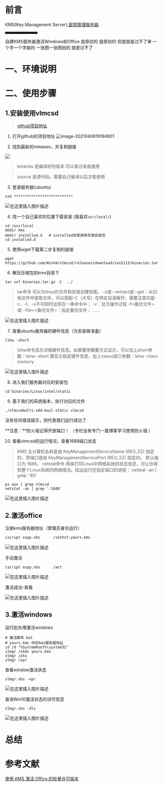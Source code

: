 # 前言

KMS(Key Management Server),[密钥管理服务器](https://zh.wikipedia.org/wiki/金鑰管理伺服器).
<hr style=" border:solid; width:100px; height:1px;" color=#000000 size=1">
自建KMS服务器激活Windows和Office
是原创的 是原创的 但是就是过不了审 一个字一个字敲的 一张图一张图拍的  就是过不了

# 一、环境说明

# 二、使用步骤

## 1.安装使用vlmcsd

> [github项目地址](https://github.com/Wind4/vlmcsd)

1. 打开github的项目地址
![image-2021040619194901](https://img-blog.csdnimg.cn/20210406230159880.png?x-oss-process=image/watermark,type_ZmFuZ3poZW5naGVpdGk,shadow_10,text_aHR0cHM6Ly9ibG9nLmNzZG4ubmV0L3FxXzQ0NjI4NTk1,size_16,color_FFFFFF,t_70)

2. 找到最新的releases，并复制链接

![](https://img-blog.csdnimg.cn/202104062302286.png?x-oss-process=image/watermark,type_ZmFuZ3poZW5naGVpdGk,shadow_10,text_aHR0cHM6Ly9ibG9nLmNzZG4ubmV0L3FxXzQ0NjI4NTk1,size_16,color_FFFFFF,t_70)


> binaries 是编译好的版本 可以拿过来直接用
>
> source 是源代码，需要自己编译以后才能使用

3.  登录服务器(ubuntu)

```
ssh ***************************
```

![在这里插入图片描述](https://img-blog.csdnimg.cn/20210406230248907.png?x-oss-process=image/watermark,type_ZmFuZ3poZW5naGVpdGk,shadow_10,text_aHR0cHM6Ly9ibG9nLmNzZG4ubmV0L3FxXzQ0NjI4NTk1,size_16,color_FFFFFF,t_70)

4. 找一个自己喜欢的位置下载安装 (我喜欢`usr/local/`)
```
cd /usr/local
mkdir kms
mkdir installed.d   # installed目录用来存放安装包
cd installed.d
```
5. 使用wget下载第二步复制的链接
```
wget https://github.com/Wind4/vlmcsd/releases/download/svn1113/binaries.tar.gz
```
6. 解压压缩包到kms目录下
```
tar xvf binaries.tar.gz -C  ../
```
>tar命令 可以为linux的文件和目录创建档案。
>-x或--extract或--get：从归档文件中提取文件，可以搭配-C（大写）在特定目录解开，需要注意的是-c、-t、-x不可同时出现在一串命令中；
>-v：显示操作过程
>-f<备份文件>或--file=<备份文件>：指定备份文件；
>......

![在这里插入图片描述](https://img-blog.csdnimg.cn/20210406230301773.png)


7. 查看ubuntu服务器的硬件信息（为安装做准备）
```
lshw -short
```
>lshw命令显示详细硬件信息。如果要用概要方式显示，可以加上short参数：lshw -short
>要显示指定硬件信息，加上class(或C)参数：lshw -class memory

![在这里插入图片描述](https://img-blog.csdnimg.cn/20210406230309991.png?x-oss-process=image/watermark,type_ZmFuZ3poZW5naGVpdGk,shadow_10,text_aHR0cHM6Ly9ibG9nLmNzZG4ubmV0L3FxXzQ0NjI4NTk1,size_16,color_FFFFFF,t_70)


8. 进入我们服务器对应的安装包
```
cd binaries/Linux/intel/static
```
9. 基于我们的系统版本，执行对应的文件
```
./vlmcsdmulti-x64-musl-static vlmcsd
```
没有任何错误提示，则代表我们运行成功了

**注意：**防火墙记得开放端口！ （专栏会有专门一篇博客学习使用防火墙.）

10. 查看vlmcsd的运行情况，查看1688端口状态

> KMS 主计算机名称是由 KeyManagementServiceName (REG_SZ) 指定的，而端口是由 KeyManagementServicePort (REG_SZ) 指定的。 默认端口为 1688。
> netstat命令 用来打印Linux中网络系统的状态信息，可让你得知整个Linux系统的网络情况。找出运行在指定端口的进程： netstat -an | grep ':80'
```
ps aux | grep vlmcsd
netstat -an | grep ':1688'
```

![在这里插入图片描述](https://img-blog.csdnimg.cn/20210406230320342.png?x-oss-process=image/watermark,type_ZmFuZ3poZW5naGVpdGk,shadow_10,text_aHR0cHM6Ly9ibG9nLmNzZG4ubmV0L3FxXzQ0NjI4NTk1,size_16,color_FFFFFF,t_70)


## 2.激活office
注册kms服务器地址（管理员身份运行）
```bash
cscript ospp.vbs      /sethst:yours.kms
```
![在这里插入图片描述](https://img-blog.csdnimg.cn/20210406230329729.png?x-oss-process=image/watermark,type_ZmFuZ3poZW5naGVpdGk,shadow_10,text_aHR0cHM6Ly9ibG9nLmNzZG4ubmV0L3FxXzQ0NjI4NTk1,size_16,color_FFFFFF,t_70)

手动激活
```
cscript ospp.vbs      /act
```
![在这里插入图片描述](https://img-blog.csdnimg.cn/20210406230337609.png?x-oss-process=image/watermark,type_ZmFuZ3poZW5naGVpdGk,shadow_10,text_aHR0cHM6Ly9ibG9nLmNzZG4ubmV0L3FxXzQ0NjI4NTk1,size_16,color_FFFFFF,t_70)


激活成功-查看

![在这里插入图片描述](https://img-blog.csdnimg.cn/20210406230345724.png?x-oss-process=image/watermark,type_ZmFuZ3poZW5naGVpdGk,shadow_10,text_aHR0cHM6Ly9ibG9nLmNzZG4ubmV0L3FxXzQ0NjI4NTk1,size_16,color_FFFFFF,t_70)


## 3.激活windows
运行批处理激活windows
```
# 激活脚本.bat
# yours.kms 你的kms服务器地址
cd /d "%SystemRoot%\system32"
slmgr /skms yours.kms 
slmgr /ato
slmgr /xpr
```
查看window激活状态
```
slmgr.vbs -xpr
```

![在这里插入图片描述](https://img-blog.csdnimg.cn/20210406230354896.png?x-oss-process=image/watermark,type_ZmFuZ3poZW5naGVpdGk,shadow_10,text_aHR0cHM6Ly9ibG9nLmNzZG4ubmV0L3FxXzQ0NjI4NTk1,size_16,color_FFFFFF,t_70)


查询Win10激活状态的详尽信息

```
slmgr.vbs -dlv
```

![在这里插入图片描述](https://img-blog.csdnimg.cn/20210406230402865.png?x-oss-process=image/watermark,type_ZmFuZ3poZW5naGVpdGk,shadow_10,text_aHR0cHM6Ly9ibG9nLmNzZG4ubmV0L3FxXzQ0NjI4NTk1,size_16,color_FFFFFF,t_70)

# 总结

# 参考文献

[使用 KMS 激活 Office 的批量许可版本](https://docs.microsoft.com/zh-cn/deployoffice/vlactivation/activate-office-by-using-kms)